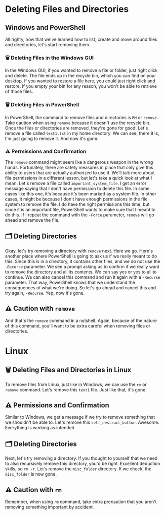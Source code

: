 # Deleting Files and Directories

## Windows and PowerShell

All righty, now that we've learned how to list, create and move around files and directories, let's start removing them.

### 🗑️ Deleting Files in the Windows GUI
In the Windows GUI, if you wanted to remove a file or folder, just right click and delete. The file ends up in the recycle bin, which you can find on your desktop. If you wanted to restore a file here, you could just right click and restore. If you empty your bin for any reason, you won't be able to retrieve of those files.

### 🗑️ Deleting Files in PowerShell
In PowerShell, the command to remove files and directories is `RM` or `remove`. Take caution when using `remove` because it doesn't use the recycle bin. Once the files or directories are removed, they're gone for good. Let's remove a file called `text1.txt` in my home directory. We can see, there it is, I'm just going to remove it. And now it's gone.

### ⚠️ Permissions and Confirmation
The `remove` command might seem like a dangerous weapon in the wrong hands. Fortunately, there are safety measures in place that only give this ability to users that are actually authorized to use it. We'll talk more about file permissions in a different lesson, but let's take a quick look at what I mean. Let's remove a file called `important_system_file`. I get an error message saying that I don't have permission to delete this file. In some cases like this one, it's because it's been marked as a system file. In other cases, it might be because I don't have enough permissions in the file system to remove the file. I do have the right permissions this time, but since it is an important file, PowerShell wants to make sure that I meant to do this. If I repeat the command with the `-Force` parameter, `remove` will go ahead and remove the file.

## 🗂️ Deleting Directories
Okay, let's try removing a directory with `remove` next. Here we go. Here's another place where PowerShell is going to ask us if we really meant to do this. Since this is in a directory, it contains other files, and we do not use the `-Recurse` parameter. We see a prompt asking us to confirm if we really want to remove the directory and all its contents. We can say yes or yes to all to continue. We can also cancel this command and run it again with a `-Recurse` parameter. That way, PowerShell knows that we understand the consequences of what we're doing. So let's go ahead and cancel this and try again, `-Recurse`. Yep, now it's gone.

## ⚠️ Caution with `remove`
And that's the `remove` command in a nutshell. Again, because of the nature of this command, you'll want to be extra careful when removing files or directories.

# Linux

## 🗑️ Deleting Files and Directories in Linux

To remove files from Linux, just like in Windows, we can use the `rm` or `remove` command. Let's remove this `text1` file. Just like that, it's gone. 

## ⚠️ Permissions and Confirmation

Similar to Windows, we get a message if we try to remove something that we shouldn't be able to. Let's remove this `self_destruct_button`. Awesome. Everything is working as intended.

## 🗂️ Deleting Directories

Next, let's try removing a directory. If you thought to yourself that we need to also recursively remove this directory, you'd be right. Excellent deduction skills, so `rm -r`. Let's remove the `misc_folder` directory. If we check, the `misc_folder` is now gone.

## ⚠️ Caution with `rm`

Remember, when using `rm` command, take extra precaution that you aren't removing something important by accident.